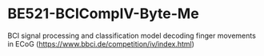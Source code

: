 # BE521-BCICompIV-Byte-Me
BCI signal processing and classification model decoding finger movements in ECoG (https://www.bbci.de/competition/iv/index.html)

